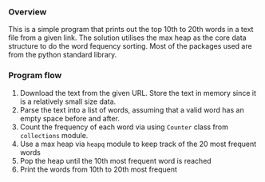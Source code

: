 ### Overview

This is a simple program that prints out the top 10th to 20th words in a text file from a given link.
The solution utilises the max heap as the core data structure to do the word fequency sorting.
Most of the packages used are from the python standard library.

### Program flow
1. Download the text from the given URL. Store the text in memory since it is a relatively small size data.
2. Parse the text into a list of words, assuming that a valid word has an empty space before and after.
3. Count the frequency of each word via using `Counter` class from `collections` module.
4. Use a max heap via `heapq` module to keep track of the 20 most frequent words
5. Pop the heap until the 10th most frequent word is reached
6. Print the words from 10th to 20th most frequent
